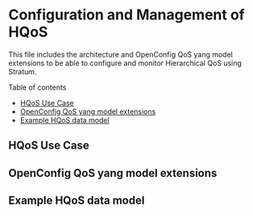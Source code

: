 <!--
Copyright 2020-present Open Networking Foundation
Copyright 2020-present Dell EMC

SPDX-License-Identifier: Apache-2.0
-->

Configuration and Management of HQoS
====

This file includes the architecture and OpenConfig QoS yang model extensions
to be able to configure and monitor Hierarchical QoS using Stratum.

Table of contents
- [HQoS Use Case](#hqos-use-case)
- [OpenConfig QoS yang model extensions](#openconfig-qos-yang-model-extensions)
- [Example HQoS data model](#example-hqos-data-model)


HQoS Use Case
----

OpenConfig QoS yang model extensions
----

Example HQoS data model
----


